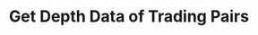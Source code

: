 ---
title: Get Depth Data of Trading Pairs
position_number: 10
type: get
description: /az/future/market/v1/public/q/depth
parameters:
    -
        name: symbol
        type: string
        mandatory: true
        default: N/A
        description: Trading pair
        ranges:
    -
        name: level
        type: integer
        mandatory: true
        default: N/A
        description: "Level(min:1,max:50)\t"
        ranges:
content_markdown: >-

  #### **Limit Flow Rules**

  10/s/ip
  <br>
  Note：This method does not require a signature.
  
left_code_blocks:
    -
        code_block: "public void getKLine() {\r\n\tString text = HttpUtil.get(URL + \"/data/api/az/future/market/v1/getKLine?market=btc_usdt&type=1min&since=0\");\r\n\tSystem.out.println(text);\r\n}"
        title: Java
        language: java
right_code_blocks:
    - code_block: |-
        {
          "error": {
            "code": "",
            "msg": ""
          },
          "msgInfo": "success",
          "returnCode": 0,
          "result": {
                "t": 1761979495332,  //Timestamp
                "s": "btc_usdt",     //Trading pair
                "u": 1761965792147,  //updateId
                "b": [               //BID
                    [
                        "109923.4",
                        "18679"
                    ]
                ],
                "a": [               //ASK
                    [
                        "109923.5",
                        "1773"
                    ]
                ]        
          }
        }
      title: Response
      language: json
---